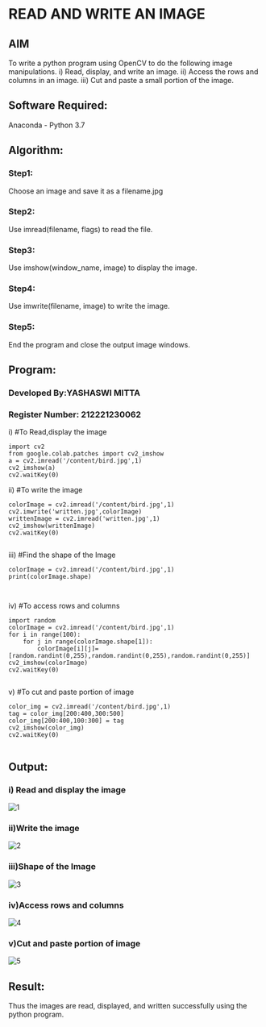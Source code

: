 # READ AND WRITE AN IMAGE
## AIM
To write a python program using OpenCV to do the following image manipulations.
i) Read, display, and write an image.
ii) Access the rows and columns in an image.
iii) Cut and paste a small portion of the image.

## Software Required:
Anaconda - Python 3.7
## Algorithm:
### Step1:
Choose an image and save it as a filename.jpg
### Step2:
Use imread(filename, flags) to read the file.
### Step3:
Use imshow(window_name, image) to display the image.
### Step4:
Use imwrite(filename, image) to write the image.
### Step5:
End the program and close the output image windows.
## Program:
### Developed By:YASHASWI MITTA
### Register Number: 212221230062
i) #To Read,display the image
```
import cv2
from google.colab.patches import cv2_imshow
a = cv2.imread('/content/bird.jpg',1)
cv2_imshow(a)
cv2.waitKey(0)   

```
ii) #To write the image
```
colorImage = cv2.imread('/content/bird.jpg',1)
cv2.imwrite('written.jpg',colorImage)
writtenImage = cv2.imread('written.jpg',1)
cv2_imshow(writtenImage)
cv2.waitKey(0)


```
iii) #Find the shape of the Image
```python3
colorImage = cv2.imread('/content/bird.jpg',1)
print(colorImage.shape)



```
iv) #To access rows and columns

```python3
import random
colorImage = cv2.imread('/content/bird.jpg',1)
for i in range(100):
    for j in range(colorImage.shape[1]):
        colorImage[i][j]=[random.randint(0,255),random.randint(0,255),random.randint(0,255)]
cv2_imshow(colorImage)
cv2.waitKey(0)


```
v) #To cut and paste portion of image
```python3
color_img = cv2.imread('/content/bird.jpg',1)
tag = color_img[200:400,300:500]
color_img[200:400,100:300] = tag
cv2_imshow(color_img)
cv2.waitKey(0)


```

## Output:

### i) Read and display the image
![1](https://user-images.githubusercontent.com/94619247/225367080-6151e33c-105d-413a-b73e-cbf6ef3ffd53.png)



### ii)Write the image
![2](https://user-images.githubusercontent.com/94619247/225366787-4147b006-e4ef-4c0b-89c9-7f69af5f928e.png)



### iii)Shape of the Image
![3](https://user-images.githubusercontent.com/94619247/225366873-9b4e9f92-4362-4648-adbe-73ce939ec9a0.jpg)



### iv)Access rows and columns
![4](https://user-images.githubusercontent.com/94619247/225366909-ea4f5251-4b7b-4804-b6b8-08d122ba1fec.png)




### v)Cut and paste portion of image
![5](https://user-images.githubusercontent.com/94619247/225367017-c5d1910f-9aec-4be9-9655-02266d0d48f1.png)




## Result:
Thus the images are read, displayed, and written successfully using the python program.



